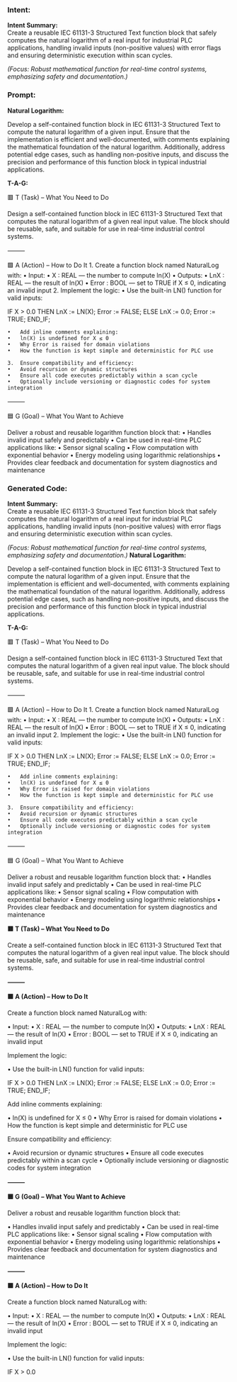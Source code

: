 ### Intent:
**Intent Summary:**  
Create a reusable IEC 61131-3 Structured Text function block that safely computes the natural logarithm of a real input for industrial PLC applications, handling invalid inputs (non-positive values) with error flags and ensuring deterministic execution within scan cycles.  

*(Focus: Robust mathematical function for real-time control systems, emphasizing safety and documentation.)*

### Prompt:
**Natural Logarithm:**

Develop a self-contained function block in IEC 61131-3 Structured Text to compute the natural logarithm of a given input. Ensure that the implementation is efficient and well-documented, with comments explaining the mathematical foundation of the natural logarithm. Additionally, address potential edge cases, such as handling non-positive inputs, and discuss the precision and performance of this function block in typical industrial applications.

**T-A-G:**

🟥 T (Task) – What You Need to Do

Design a self-contained function block in IEC 61131-3 Structured Text that computes the natural logarithm of a given real input value. The block should be reusable, safe, and suitable for use in real-time industrial control systems.

⸻

🟩 A (Action) – How to Do It
	1.	Create a function block named NaturalLog with:
	•	Input:
	•	X : REAL — the number to compute ln(X)
	•	Outputs:
	•	LnX : REAL — the result of ln(X)
	•	Error : BOOL — set to TRUE if X ≤ 0, indicating an invalid input
	2.	Implement the logic:
	•	Use the built-in LN() function for valid inputs:

 IF X > 0.0 THEN
    LnX := LN(X);
    Error := FALSE;
ELSE
    LnX := 0.0;
    Error := TRUE;
END_IF;

	•	Add inline comments explaining:
	•	ln(X) is undefined for X ≤ 0
	•	Why Error is raised for domain violations
	•	How the function is kept simple and deterministic for PLC use

	3.	Ensure compatibility and efficiency:
	•	Avoid recursion or dynamic structures
	•	Ensure all code executes predictably within a scan cycle
	•	Optionally include versioning or diagnostic codes for system integration

⸻

🟦 G (Goal) – What You Want to Achieve

Deliver a robust and reusable logarithm function block that:
	•	Handles invalid input safely and predictably
	•	Can be used in real-time PLC applications like:
	•	Sensor signal scaling
	•	Flow computation with exponential behavior
	•	Energy modeling using logarithmic relationships
	•	Provides clear feedback and documentation for system diagnostics and maintenance

### Generated Code:
**Intent Summary:**  
Create a reusable IEC 61131-3 Structured Text function block that safely computes the natural logarithm of a real input for industrial PLC applications, handling invalid inputs (non-positive values) with error flags and ensuring deterministic execution within scan cycles.  

*(Focus: Robust mathematical function for real-time control systems, emphasizing safety and documentation.)*
**Natural Logarithm:**

Develop a self-contained function block in IEC 61131-3 Structured Text to compute the natural logarithm of a given input. Ensure that the implementation is efficient and well-documented, with comments explaining the mathematical foundation of the natural logarithm. Additionally, address potential edge cases, such as handling non-positive inputs, and discuss the precision and performance of this function block in typical industrial applications.

**T-A-G:**

🟥 T (Task) – What You Need to Do

Design a self-contained function block in IEC 61131-3 Structured Text that computes the natural logarithm of a given real input value. The block should be reusable, safe, and suitable for use in real-time industrial control systems.

⸻

🟩 A (Action) – How to Do It
	1.	Create a function block named NaturalLog with:
	•	Input:
	•	X : REAL — the number to compute ln(X)
	•	Outputs:
	•	LnX : REAL — the result of ln(X)
	•	Error : BOOL — set to TRUE if X ≤ 0, indicating an invalid input
	2.	Implement the logic:
	•	Use the built-in LN() function for valid inputs:

 IF X > 0.0 THEN
    LnX := LN(X);
    Error := FALSE;
ELSE
    LnX := 0.0;
    Error := TRUE;
END_IF;

	•	Add inline comments explaining:
	•	ln(X) is undefined for X ≤ 0
	•	Why Error is raised for domain violations
	•	How the function is kept simple and deterministic for PLC use

	3.	Ensure compatibility and efficiency:
	•	Avoid recursion or dynamic structures
	•	Ensure all code executes predictably within a scan cycle
	•	Optionally include versioning or diagnostic codes for system integration

⸻

🟦 G (Goal) – What You Want to Achieve

Deliver a robust and reusable logarithm function block that:
	•	Handles invalid input safely and predictably
	•	Can be used in real-time PLC applications like:
	•	Sensor signal scaling
	•	Flow computation with exponential behavior
	•	Energy modeling using logarithmic relationships
	•	Provides clear feedback and documentation for system diagnostics and maintenance

**🟥 T (Task) – What You Need to Do**

Create a self-contained function block in IEC 61131-3 Structured Text that computes the natural logarithm of a given real input value. The block should be reusable, safe, and suitable for use in real-time industrial control systems.

**⸻**

**🟩 A (Action) – How to Do It**

Create a function block named NaturalLog with:

•	Input:
•	X : REAL — the number to compute ln(X)
•	Outputs:
•	LnX : REAL — the result of ln(X)
•	Error : BOOL — set to TRUE if X ≤ 0, indicating an invalid input

Implement the logic:

•	Use the built-in LN() function for valid inputs:

IF X > 0.0 THEN
    LnX := LN(X);
    Error := FALSE;
ELSE
    LnX := 0.0;
    Error := TRUE;
END_IF;

Add inline comments explaining:

•	ln(X) is undefined for X ≤ 0
•	Why Error is raised for domain violations
•	How the function is kept simple and deterministic for PLC use

Ensure compatibility and efficiency:

•	Avoid recursion or dynamic structures
•	Ensure all code executes predictably within a scan cycle
•	Optionally include versioning or diagnostic codes for system integration

**⸻**

**🟦 G (Goal) – What You Want to Achieve**

Deliver a robust and reusable logarithm function block that:

•	Handles invalid input safely and predictably
•	Can be used in real-time PLC applications like:
•	Sensor signal scaling
•	Flow computation with exponential behavior
•	Energy modeling using logarithmic relationships
•	Provides clear feedback and documentation for system diagnostics and maintenance

**⸻**

**🟩 A (Action) – How to Do It**

Create a function block named NaturalLog with:

•	Input:
•	X : REAL — the number to compute ln(X)
•	Outputs:
•	LnX : REAL — the result of ln(X)
•	Error : BOOL — set to TRUE if X ≤ 0, indicating an invalid input

Implement the logic:

•	Use the built-in LN() function for valid inputs:

IF X > 0.0
